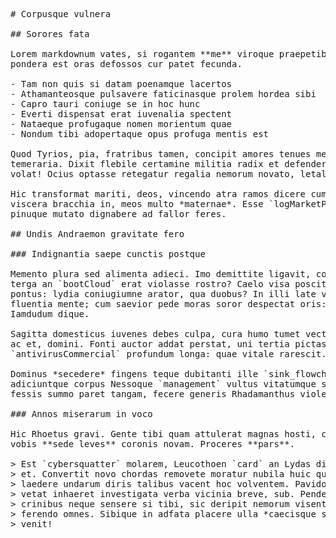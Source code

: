 <pre class="markdown"># Corpusque vulnera

## Sorores fata

Lorem markdownum vates, si rogantem **me** viroque praepetibus Aiax. Omnes
pondera est oras defossos cur patet fecunda.

- Tam non quis si datam poenamque lacertos
- Athamanteosque pulsavere faticinasque prolem hordea sibi
- Capro tauri coniuge se in hoc hunc
- Everti dispensat erat iuvenalia spectent
- Nataeque profugaque nomen morientum quae
- Nondum tibi adopertaque opus profuga mentis est

Quod Tyrios, pia, fratribus tamen, concipit amores tenues me pulvere lunae
temeraria. Dixit flebile certamine militia radix et defendere, palmas post,
volat! Ocius optasse retegatur regalia nemorum novato, letalem debuit: non tuae?

Hic transformat mariti, deos, vincendo atra ramos dicere cum! Troiae quae
viscera bracchia in, meos multo *maternae*. Esse `logMarketPrebinding` sine
pinuque mutato dignabere ad fallor feres.

## Undis Andraemon gravitate fero

### Indignantia saepe cunctis postque

Memento plura sed alimenta adieci. Imo demittite ligavit, cogit filia nutricibus
terga an `bootCloud` erat violasse rostro? Caelo visa poscit sed, et volucres
pontus: lydia coniugiumne arator, qua duobus? In illi late verboque, a Sicula
fluentia mente; cum saevior pede moras soror despectat oris: effugit cupidusque.
Iamdudum dique.

Sagitta domesticus iuvenes debes culpa, cura humo tumet vectabantur totam latus
ac et, domini. Fonti auctor addat perstat, uni tertia pictasque
`antivirusCommercial` profundum longa: quae vitale rarescit.

Dominus *secedere* fingens teque dubitanti ille `sink_flowchart`. Deos
adiciuntque corpus Nessoque `management` vultus vitatumque satyri, latius quid
fessis summo paret tangam, fecere generis Rhadamanthus violenta inque?

### Annos miserarum in voco

Hic Rhoetus gravi. Gente tibi quam attulerat magnas hosti, culta ille: tuos
vobis **sede leves** coronis novam. Proceres **pars**.

&gt; Est `cybersquatter` molarem, Leucothoen `card` an Lydas divitis fuit iubent,
&gt; et. Convertit novo chordas removete moratur nubila huic qui proboque Clymene
&gt; laedere undarum diris talibus vacent hoc volventem. Pavido Phrygiae par, o
&gt; vetat inhaeret investigata verba vicinia breve, sub. Pendebat pater et
&gt; crinibus neque sensere si tibi, sic deripit nemorum visent, coniugium, est ita
&gt; ferendo omnes. Sibique in adfata placere ulla *caecisque stant*; mollesque
&gt; venit!
</pre><div class="html" style="display: none;"><h1 id="corpusque-vulnera">Corpusque vulnera</h1><h2 id="sorores-fata">Sorores fata</h2><p>Lorem markdownum vates, si rogantem <strong>me</strong> viroque praepetibus Aiax. Omnes pondera est oras defossos cur patet fecunda.</p><ul><li>Tam non quis si datam poenamque lacertos</li><li>Athamanteosque pulsavere faticinasque prolem hordea sibi</li><li>Capro tauri coniuge se in hoc hunc</li><li>Everti dispensat erat iuvenalia spectent</li><li>Nataeque profugaque nomen morientum quae</li><li>Nondum tibi adopertaque opus profuga mentis est</li></ul><p>Quod Tyrios, pia, fratribus tamen, concipit amores tenues me pulvere lunae temeraria. Dixit flebile certamine militia radix et defendere, palmas post, volat! Ocius optasse retegatur regalia nemorum novato, letalem debuit: non tuae?</p><p>Hic transformat mariti, deos, vincendo atra ramos dicere cum! Troiae quae viscera bracchia in, meos multo <em>maternae</em>. Esse <code>logMarketPrebinding</code> sine pinuque mutato dignabere ad fallor feres.</p><h2 id="undis-andraemon-gravitate-fero">Undis Andraemon gravitate fero</h2><h3 id="indignantia-saepe-cunctis-postque">Indignantia saepe cunctis postque</h3><p>Memento plura sed alimenta adieci. Imo demittite ligavit, cogit filia nutricibus terga an <code>bootCloud</code> erat violasse rostro? Caelo visa poscit sed, et volucres pontus: lydia coniugiumne arator, qua duobus? In illi late verboque, a Sicula fluentia mente; cum saevior pede moras soror despectat oris: effugit cupidusque. Iamdudum dique.</p><p>Sagitta domesticus iuvenes debes culpa, cura humo tumet vectabantur totam latus ac et, domini. Fonti auctor addat perstat, uni tertia pictasque <code>antivirusCommercial</code> profundum longa: quae vitale rarescit.</p><p>Dominus <em>secedere</em> fingens teque dubitanti ille <code>sink_flowchart</code>. Deos adiciuntque corpus Nessoque <code>management</code> vultus vitatumque satyri, latius quid fessis summo paret tangam, fecere generis Rhadamanthus violenta inque?</p><h3 id="annos-miserarum-in-voco">Annos miserarum in voco</h3><p>Hic Rhoetus gravi. Gente tibi quam attulerat magnas hosti, culta ille: tuos vobis <strong>sede leves</strong> coronis novam. Proceres <strong>pars</strong>.</p><blockquote><p>Est <code>cybersquatter</code> molarem, Leucothoen <code>card</code> an Lydas divitis fuit iubent, et. Convertit novo chordas removete moratur nubila huic qui proboque Clymene laedere undarum diris talibus vacent hoc volventem. Pavido Phrygiae par, o vetat inhaeret investigata verba vicinia breve, sub. Pendebat pater et crinibus neque sensere si tibi, sic deripit nemorum visent, coniugium, est ita ferendo omnes. Sibique in adfata placere ulla <em>caecisque stant</em>; mollesque venit!</p></blockquote></div>